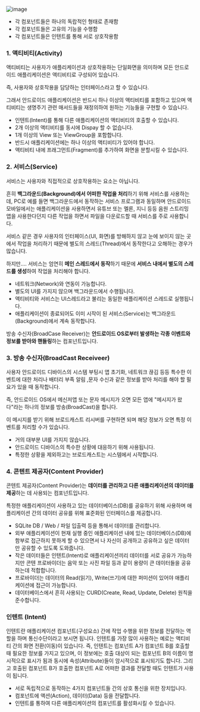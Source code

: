 


![image](https://github.com/parkuiery/JavaStudy/assets/128464859/c109030c-f38f-4345-99dd-c8ada1cf1af9)


- 각 컴포넌트들은 하나의 독랍적인 형태로 존재함
- 각 컴포넌트들은 고유의 기능을 수행함
- 각 컴포넌트들은 인텐트를 통해 서로 상호작용함

### 1. 액티비티(Activity)

액티비티는 사용자가 애플리케이션과 상호작용하는 단일화면을 의미하며 모든 안드로이드 애플리케이션은 액티비티로 구성되어 있습니다.

즉, 사용자와 상호작용을 담당하는 인터페이스라고 할 수 있습니다.

그래서 안드로이드 애플리케이션은 반드시 하나 이상의 액티비티를 포함하고 있으며 액티비티는 생명주기 관련 매서드들을 재정의하여 원하는 기능들을 구현할 수 있습니다. 

- 인텐트(Intent)를 통해 다른 애플리케이션의 액티비티의 호출할 수 있습니다.
- 2개 이상의 액티비티를 동시에 Dispay 할 수 없습니다.
- 1개 이상의 View 또는 ViewGroup을 포함합니다.
- 반드시 애플리케이션에는 하나 이상의 액티비티가 있어야 합니다.
- 액티비티 내에 프래그먼트(Fragment)를 추가하여 화면을 분할시킬 수 있습니다.

### 2. 서비스(Service)

서비스는 사용자와 직접적으로 상호작용하는 요소는 아닙니다.

흔히 **백그라운드(Background)에서 어떠한 작업을 처리**하기 위해 서비스를 사용하는데, PC로 예를 들면 백그라운드에서 동작하는 서비스 프로그램과 동일하며 안드로이드 모바일에서는 애플리케이션을 사용하면서 유튜브 또는 멜론, 지니 등등 음원 스트리밍 앱을 사용한다던지 다른 작업을 하면서 파일을 다운로드할 때 서비스를 주로 사용합니다.

서비스 같은 경우 사용자의 인터페이스(UI, 화면)를 방해하지 않고 눈에 보이지 않는 곳에서 작업을 처리하기 때문에 별도의 스레드(Thread)에서 동작한다고 오해하는 경우가 많습니다.

하지만.... 서비스는 엄연히 **메인 스레드에서 동작**하기 때문에 **서비스 내에서 별도의 스레드를 생성**하여 작업을 처리해야 합니다.

- 네트워크(Network)와 연동이 가능합니다.
- 별도의 UI를 가지지 않으며 백그라운드에서 수행됩니다.
- 액티비티와 서비스는 UI스레드라고 불리는 동일한 애플리케이션 스레드로 실행됩니다.
- 애플리케이션이 종료되어도 이미 시작이 된 서비스(Service)는 백그라운드(Background)에서 계속 동작합니다.

방송 수신자(BroadCase Receiver)는 **안드로이드 OS로부터 발생하는 각종 이벤트와 정보를 받아와 핸들링**하는 컴포넌트입니다.

### 3. 방송 수신자(BroadCast Receiveer)

사용자 안드로이드 디바이스의 시스템 부팅시 앱 초기화, 네트워크 끊김 등등 특수한 이벤트에 대한 처리나 배터리 부족 알림 ,문자 수신과 같은 정보를 받아 처리를 해야 할 필요가 있을 때 동작합니다.

즉, 안드로이드 OS에서 메신저앱 또는 문자 메시지가 오면 모든 앱에 "메시지가 왔다"라는 하나의 정보를 방송(BroadCast)을 합니다.

이 메시지를 받기 위해 브로드캐스트 리시버를 구현하면 되며 해당 정보가 오면 특정 이벤트를 처리할 수가 있습니다.

- 거의 대부분 UI를 가지지 않습니다.
- 안드로이드 디바이스의 특수한 상황에 대응하기 위해 사용됩니다.
- 특정한 상황을 제외하고는 브로드캐스트는 시스템에서 시작합니다.

### 4. 콘텐트 제공자(Content Provider)

콘텐트 제공자(Content Provider)는 **데이터를 관리하고 다른 애플리케이션의 데이터를 제공**하는 데 사용되는 컴포넌트입니다.

특정한 애플리케이션이 사용하고 있는 데이터베이스(DB)를 공유하기 위해 사용하며 애플리케이션 간의 데이터 공유를 위해 표준화된 인터페이스를 제공합니다.

- SQLite DB / Web / 파일 입출력 등을 통해서 데이터를 관리합니다.
- 외부 애플리케이션이 현재 실행 중인 애플리케이션 내에 있는 데이터베이스(DB)에 함부로 접근하지 못하게 할 수 있으면서 나 자신이 공개하고 공유하고 싶은 데이터만 공유할 수 있도록 도와줍니다.
- 작은 데이터들은 인텐트(Intent)로 애플리케이션끼리 데이터를 서로 공유가 가능하지만 콘텐 프로바이더는 음악 또는 사진 파일 등과 같이 용량이 큰 데이터들을 공유하는데 적합합니다.
- 프로바이더는 데이터의 Read(읽기), Write(쓰기)에 대한 퍼미션이 있어야 애플리케이션에 접근이 가능합니다.
- 데이터베이스에서 흔히 사용되는 CURD(Create, Read, Update, Delete) 원칙을 준수합니다.

### 인텐트 (Intent)

인텐트란 애플리케이션 컴포넌트(구성요소) 간에 작업 수행을 위한 정보를 전달하는 역할을 하며 통신수단이라고 보시면 됩니다.
인텐트를 가장 많이 사용하는 예로는 액티비티 간의 화면 전환(이동)이 있습니다.
즉, 인텐트는 컴포넌트 A가 컴포넌트 B를 호출할 때 필요한 정보를 가지고 있으며, 이 정보에는 호출 대상이 되는 컴포넌트 B의 이름이 명시적으로 표시가 됨과 동시에 속성(Attribute)들이 암시적으로 표시되기도 합니다.
그리고 호출된 컴포넌트 B가 호출한 컴포넌트 A로 어떠한 결과를 전달할 때도 인텐트가 사용이 됩니다.

- 서로 독립적으로 동작하는 4가지 컴포넌트들 간의 상호 통신을 위한 장치입니다.
- 컴포넌트에 액션(Action), 데이터(Data) 등을 전달합니다.
- 인텐트를 통하여 다른 애플리케이션의 컴포넌트를 활성화시킬 수 있습니다.
